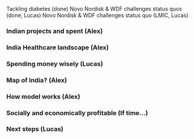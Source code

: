 Tackling diabetes (done)
Novo Nordisk & WDF challenges status quos (done, Lucas)
Novo Nordisk & WDF challenges status quo (LMIC, Lucas)
### Indian projects and spent (Alex)
### India Healthcare landscape (Alex)
### Spending money wisely (Lucas)
### Map of India? (Alex) 
### How model works (Alex)
### Socially and economically profitable (If time...) 
### Next steps (Lucas)
